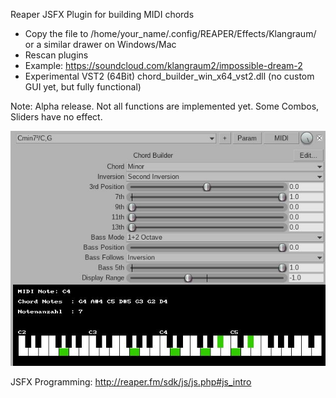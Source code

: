 Reaper JSFX Plugin for building MIDI chords

- Copy the file to /home/your_name/.config/REAPER/Effects/Klangraum/ or a similar drawer on Windows/Mac
- Rescan plugins
- Example: https://soundcloud.com/klangraum2/impossible-dream-2
- Experimental VST2 (64Bit) chord_builder_win_x64_vst2.dll (no custom GUI yet, but fully functional)
  
Note: Alpha release. Not all functions are implemented yet. Some Combos, Sliders have no effect.

![Alt-Text](images/chord_builder_screenshot_2.jpg)

JSFX Programming: http://reaper.fm/sdk/js/js.php#js_intro
